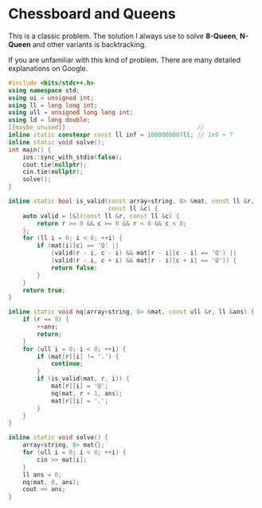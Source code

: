 # Chessboard and Queens

This is a classic problem. The solution I always use to solve **8-Queen**, **N-Queen** and other variants is backtracking.

If you are unfamiliar with this kind of problem. There are many detailed explanations on Google.

```c++
#include <bits/stdc++.h>
using namespace std;
using ui = unsigned int;
using ll = long long int;
using ull = unsigned long long int;
using ld = long double;
[[maybe_unused]]                                     //
inline static constexpr const ll inf = 1000000007ll; // 1e9 + 7
inline static void solve();
int main() {
    ios::sync_with_stdio(false);
    cout.tie(nullptr);
    cin.tie(nullptr);
    solve();
}

inline static bool is_valid(const array<string, 8> &mat, const ll &r,
                            const ll &c) {
    auto valid = [&](const ll &r, const ll &c) {
        return r >= 0 && c >= 0 && r < 8 && c < 8;
    };
    for (ll i = 0; i < 8; ++i) {
        if (mat[i][c] == 'Q' ||
            (valid(r - i, c - i) && mat[r - i][c - i] == 'Q') ||
            (valid(r - i, c + i) && mat[r - i][c + i] == 'Q')) {
            return false;
        }
    }
    return true;
}

inline static void nq(array<string, 8> &mat, const ull &r, ll &ans) {
    if (r == 8) {
        ++ans;
        return;
    }
    for (ull i = 0; i < 8; ++i) {
        if (mat[r][i] != '.') {
            continue;
        }
        if (is_valid(mat, r, i)) {
            mat[r][i] = 'Q';
            nq(mat, r + 1, ans);
            mat[r][i] = '.';
        }
    }
}

inline static void solve() {
    array<string, 8> mat{};
    for (ull i = 0; i < 8; ++i) {
        cin >> mat[i];
    }
    ll ans = 0;
    nq(mat, 0, ans);
    cout << ans;
}
```
